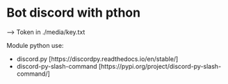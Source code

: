 # Bot discord with pthon

--> Token in ./media/key.txt

Module python use:
<ul>
  <li>discord.py [https://discordpy.readthedocs.io/en/stable/]</li>
  <li>discord-py-slash-command [https://pypi.org/project/discord-py-slash-command/]</li>
</ul>
